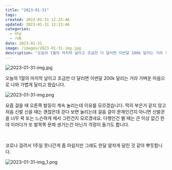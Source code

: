 ```yaml
---
title: "2023-01-31"
tags:
created: 2023-01-31 12:23:46
updated: 2023-01-31 12:23:46
categories:
  - 러닝
  - 기록
date: 2023-01-31
image: /images/2023-01-31-img.jpg
description: "오늘의 1월의 마지막 날이고 조금만 더 달리면 이번달 200k 달리는 거라 가벼운 마음으로 나와 가볍게 달리고 왔습니다. 요즘 걸을 때 오른쪽 발등이 계속 눌리는데 이유를 모르겠습니다. 딱히 부은거 같지 않고 처음 신발 신을 때는 괜찮은데 걷다 보면 눌리는데 걸음 걸이 문제인건지 아니면"
---
```


![2023-01-31-img.jpg](/images/2023-01-31-img.jpg)
 
 

오늘의 1월의 마지막 날이고 조금만 더 달리면 이번달 200k 달리는 거라 가벼운 마음으로 나와 가볍게 달리고 왔습니다.

 
 ![2023-01-31-img.png](/images/2023-01-31-img.png)
 
 

요즘 걸을 때 오른쪽 발등이 계속 눌리는데 이유를 모르겠습니다. 딱히 부은거 같지 않고 처음 신발 신을 때는 괜찮은데 걷다 보면 눌리는데 걸음 걸이 문제인건지 아니면 신발끈을 너무 꽉 또는 느슨하게 매서 그런건지 모르겠네요. 다행인건 뛸 때는 큰 이상 없긴 한데 이러다가 또 발목쪽 문제 생기는건 아닌가 걱정이 들기도 합니다.

 

코로나 걸려서 1주일 못나간게 좀 아쉽지만 그래도 한달 알차게 달린 것 같아 뿌듯합니다.

 
 ![2023-01-31-img_1.png](/images/2023-01-31-img_1.png)
